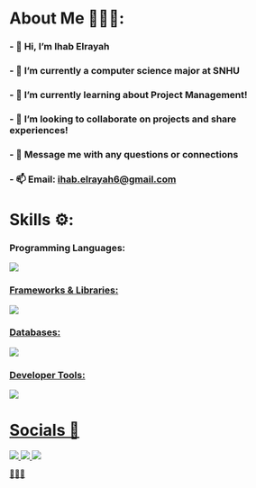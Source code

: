 # About Me 👨🏽‍💻:<br>
### - 👋 Hi, I’m Ihab Elrayah 
### - 👀 I’m currently a computer science major at SNHU 
### - 🌱 I’m currently learning about Project Management! 
### - 👥 I’m looking to collaborate on projects and share experiences! 
### - 💬 Message me with any questions or connections
### - 📫 Email: ihab.elrayah6@gmail.com <br>



# Skills ⚙️: <br>
### Programming Languages:  

  <a href="https://skillicons.dev">  
         <img src="https://skillicons.dev/icons?i=python,java,cpp,js,html,css" /><br>

 ### Frameworks & Libraries:  
 
  <a href="https://skillicons.dev">  
          <img src="https://skillicons.dev/icons?i=react,nextjs,nodejs,express,flask,spring,typescript" /><br>
          
### Databases:  

   <a href="https://skillicons.dev">  
          <img src="https://skillicons.dev/icons?i=firebase,postgres,mysql,mongodb" /><br>
          
### Developer Tools:  

  <a href="https://skillicons.dev">  
          <img src="https://skillicons.dev/icons?i=git,aws,gcp,linux" /><br>


# Socials 📲  <br>

  <a href="https://skillicons.dev">  

  <a href="http://www.linkedin.com/in/ihab-elrayah" target="_blank" rel="noreferrer">
    <img src="https://skillicons.dev/icons?i=linkedin" />
    
  <a href="github.com/ihab-elrayah" target="_blank" rel="noreferrer">
    <img src="https://skillicons.dev/icons?i=github" />
    
  <a href="https://ihab-personal-portfolio.netlify.app/" target="_blank" rel="noreferrer">
    <img src="https://skillicons.dev/icons?i=pug" />

   <a href="https://ihab-personal-portfolio.netlify.app/" target="_blank" rel="noreferrer">🧑🏽‍🦱</a>

    
</a>

  </a>
</p>


